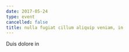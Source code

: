 ```yaml
---
date: 2017-05-24
type: event
cancelled: false
title: nulla fugiat cillum aliquip veniam, in
---
```

Duis dolore in